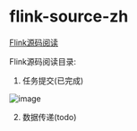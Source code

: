 # flink-source-zh

[Flink源码阅读](docs/_build/text/index.txt)

Flink源码阅读目录:

1. 任务提交(已完成)

![image](https://github.com/zlzhang0122/flink-source-zh/tree/master/docs/image/flink-submit-to-yarn.png)

2. 数据传递(todo)

